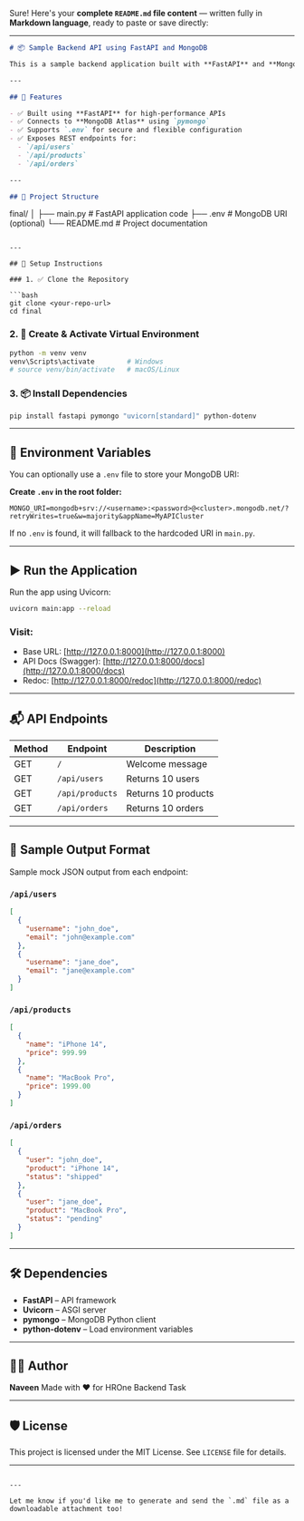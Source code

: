 Sure! Here's your **complete `README.md` file content** — written fully in **Markdown language**, ready to paste or save directly:

---

```markdown
# 📦 Sample Backend API using FastAPI and MongoDB

This is a sample backend application built with **FastAPI** and **MongoDB**, which serves mock data for `users`, `products`, and `orders` collections from a MongoDB Atlas cluster.

---

## 🚀 Features

- ✅ Built using **FastAPI** for high-performance APIs
- ✅ Connects to **MongoDB Atlas** using `pymongo`
- ✅ Supports `.env` for secure and flexible configuration
- ✅ Exposes REST endpoints for:
  - `/api/users`
  - `/api/products`
  - `/api/orders`

---

## 📁 Project Structure

```

final/
│
├── main.py          # FastAPI application code
├── .env             # MongoDB URI (optional)
└── README.md        # Project documentation

````

---

## 🔧 Setup Instructions

### 1. ✅ Clone the Repository

```bash
git clone <your-repo-url>
cd final
````

### 2. 🐍 Create & Activate Virtual Environment

```bash
python -m venv venv
venv\Scripts\activate        # Windows
# source venv/bin/activate   # macOS/Linux
```

### 3. 📦 Install Dependencies

```bash
pip install fastapi pymongo "uvicorn[standard]" python-dotenv
```

---

## 🔐 Environment Variables

You can optionally use a `.env` file to store your MongoDB URI:

**Create `.env` in the root folder:**

```
MONGO_URI=mongodb+srv://<username>:<password>@<cluster>.mongodb.net/?retryWrites=true&w=majority&appName=MyAPICluster
```

If no `.env` is found, it will fallback to the hardcoded URI in `main.py`.

---

## ▶️ Run the Application

Run the app using Uvicorn:

```bash
uvicorn main:app --reload
```

### Visit:

* Base URL: [http://127.0.0.1:8000](http://127.0.0.1:8000)
* API Docs (Swagger): [http://127.0.0.1:8000/docs](http://127.0.0.1:8000/docs)
* Redoc: [http://127.0.0.1:8000/redoc](http://127.0.0.1:8000/redoc)

---

## 📬 API Endpoints

| Method | Endpoint        | Description         |
| ------ | --------------- | ------------------- |
| GET    | `/`             | Welcome message     |
| GET    | `/api/users`    | Returns 10 users    |
| GET    | `/api/products` | Returns 10 products |
| GET    | `/api/orders`   | Returns 10 orders   |

---

## 🧪 Sample Output Format

Sample mock JSON output from each endpoint:

### `/api/users`

```json
[
  {
    "username": "john_doe",
    "email": "john@example.com"
  },
  {
    "username": "jane_doe",
    "email": "jane@example.com"
  }
]
```

### `/api/products`

```json
[
  {
    "name": "iPhone 14",
    "price": 999.99
  },
  {
    "name": "MacBook Pro",
    "price": 1999.00
  }
]
```

### `/api/orders`

```json
[
  {
    "user": "john_doe",
    "product": "iPhone 14",
    "status": "shipped"
  },
  {
    "user": "jane_doe",
    "product": "MacBook Pro",
    "status": "pending"
  }
]
```

---

## 🛠 Dependencies

* **FastAPI** – API framework
* **Uvicorn** – ASGI server
* **pymongo** – MongoDB Python client
* **python-dotenv** – Load environment variables

---

## 🧑‍💻 Author

**Naveen**
Made with ❤️ for HROne Backend Task

---

## 🛡 License

This project is licensed under the MIT License. See `LICENSE` file for details.

---

```

---

Let me know if you'd like me to generate and send the `.md` file as a downloadable attachment too!
```
